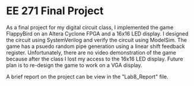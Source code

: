 # EE 271 Final Project 
As a final project for my digital circuit class, I implemented the game FlappyBird on an Altera Cyclone FPGA and a 16x16 LED display. I designed the circuit using SystemVerilog and verify the circuit using ModelSim. The game has a psuedo random pipe generation using a linear shift feedback register. Unfortunately, there are no video demonstration of the game because after the class I lost my access to the 16x16 LED display. Future plan is to re-design the game to work on a VGA display. <br>

A brief report on the project can be view in the "Lab8_Report" file.
